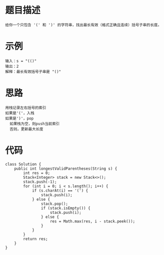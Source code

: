 # 题目描述
    给你一个只包含 '(' 和 ')' 的字符串，找出最长有效（格式正确且连续）括号子串的长度。 
# 示例
    输入：s = "(()"
    输出：2
    解释：最长有效括号子串是 "()"
# 思路
    用栈记录左右括号的索引
    如果是'('，入栈
    如果是')'，pop
      如果栈为空，则push当前索引
      否则，更新最大长度
# 代码
```
class Solution {
    public int longestValidParentheses(String s) {
        int res = 0;
        Stack<Integer> stack = new Stack<>();
        stack.push(-1);
        for (int i = 0; i < s.length(); i++) {
            if (s.charAt(i) == '(') {
                stack.push(i);
            } else {
                stack.pop();
                if (stack.isEmpty()) {
                    stack.push(i);
                } else {
                    res = Math.max(res, i - stack.peek());
                }
            }
        }
        return res;
    }
}
```
